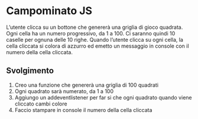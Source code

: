 Campominato JS
===
L’utente clicca su un bottone che genererà una griglia di gioco quadrata.
Ogni cella ha un numero progressivo, da 1 a 100.
Ci saranno quindi 10 caselle per ognuna delle 10 righe.
Quando l’utente clicca su ogni cella, la cella cliccata si colora di azzurro ed emetto un messaggio in console con il numero della cella cliccata.
## Svolgimento
1. Creo una funzione che genererà una griglia di 100 quadrati
2. Ogni quadrato sarà numerato, da 1 a 100
3. Aggiungo un addeventlistener per far si che ogni quadrato quando viene cliccato cambi colore
4. Faccio stampare in console il numero della cella cliccata